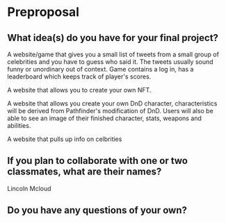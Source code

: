 # Preproposal

## What idea(s) do you have for your final project?

A website/game that gives you a small list of tweets from a small group of celebrities and you have to guess who said it. The tweets usually sound funny or unordinary out of context. Game contains a log in, has a leaderboard which keeps track of player's scores.

A website that allows you to create your own NFT. 

A website that allows you create your own DnD character, characteristics will be derived from Pathfinder's modification of DnD. Users will also be able to see an image of their finished character, stats, weapons and abilities. 

A website that pulls up info on celbrities 

## If you plan to collaborate with one or two classmates, what are their names?

Lincoln Mcloud

## Do you have any questions of your own?

